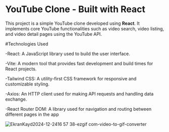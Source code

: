 # YouTube Clone - Built with React


This project is a simple YouTube clone developed using **React**. It implements core YouTube functionalities such as video search, video listing, and video detail pages using the YouTube API.



#Technologies Used


-React: A JavaScript library used to build the user interface.


-Vite: A modern tool that provides fast development and build times for React projects.


-Tailwind CSS: A utility-first CSS framework for responsive and customizable styling.


-Axios: An HTTP client used for making API requests and handling data exchange.


-React Router DOM: A library used for navigation and routing between different pages in the app


![EkranKayd2024-12-2416 57 38-ezgif com-video-to-gif-converter](https://github.com/user-attachments/assets/348a64ea-fa06-412e-b093-6f72fe3d3189)
